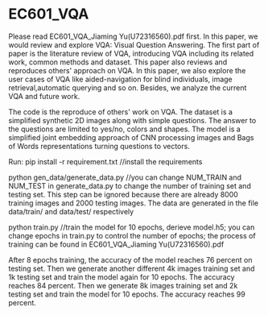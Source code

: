 # EC601_VQA
Please read EC601_VQA_Jiaming Yu(U72316560).pdf first.  In this paper, we would review and explore VQA: Visual Question Answering. The first part of paper is the literature review of VQA, introducing VQA including its related work, common methods and dataset. This paper also reviews and reproduces others' approach on VQA. In this paper, we also explore the user cases of VQA like aided-navigation for blind individuals, image retrieval,automatic querying and so on. Besides, we analyze the current VQA and future work.

The code is the reproduce of others' work on VQA. The dataset is a simplified synthetic 2D images along with simple questions. The answer to the questions are limited to yes/no, colors and shapes. The model is a simplified joint embedding approach of CNN processing images and Bags of Words representations turning questions to vectors.

Run:
pip install -r requirement.txt               //install the requirements

python gen_data/generate_data.py             //you can change NUM_TRAIN and NUM_TEST in generate_data.py to change the number of training set and testing set. This step can be ignored because there are already 8000 training images and 2000 testing images. The data are generated in the file data/train/ and data/test/ respectively

python train.py                              //train the model for 10 epochs, derieve model.h5; you can change epochs in train.py to control the number of epochs; the process of training can be found in EC601_VQA_Jiaming Yu(U72316560).pdf

After 8 epochs training, the accuracy of the model reaches 76 percent on testing set. Then we generate another different 4k images training set and 1k testing set and train the model again for 10 epochs. The accuracy reaches 84 percent. Then we generate 8k images training set and 2k testing set and train the model for 10 epochs. The accuracy reaches 99 percent.

